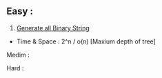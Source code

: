 ## Easy : 
1. [Generate all Binary String](https://leetcode.com/problems/generate-binary-strings-without-adjacent-zeros/description/)

* Time & Space : 2^n / o(n) [Maxium depth of tree]


Medim :


Hard :



